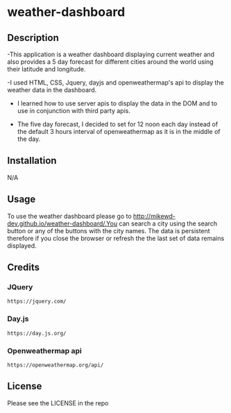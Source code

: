 # weather-dashboard

## Description

-This application is a weather dashboard displaying current weather and also provides a 5 day forecast for different cities around the world using their latitude and longitude.

-I used HTML, CSS, Jquery, dayjs and openweathermap's api to display the weather data in the dashboard.

- I learned how to use server apis to display the data in the DOM and to use in conjunction with third party apis.

- The five day forecast,  I decided to set for 12 noon each day instead of the default 3 hours interval of openweathermap as it is in the middle of the day.

## Installation

N/A

## Usage

To use the weather dashboard please go to http://mikewd-dev.github.io/weather-dashboard/.You can search a city using the search button or any of the buttons with the city names. The data is persistent therefore if you close the browser or refresh the the last set of data remains displayed.

## Credits

### JQuery
    https://jquery.com/

### Day.js
    https://day.js.org/

### Openweathermap api
    https://openweathermap.org/api/

## License

Please see the LICENSE in the repo
